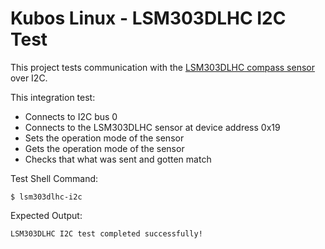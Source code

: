 # Kubos Linux  - LSM303DLHC I2C Test

This project tests communication with the [LSM303DLHC compass sensor](http://www.st.com/content/ccc/resource/technical/document/datasheet/56/ec/ac/de/28/21/4d/48/DM00027543.pdf/files/DM00027543.pdf/jcr:content/translations/en.DM00027543.pd) over I2C.

This integration test:
- Connects to I2C bus 0
- Connects to the LSM303DLHC sensor at device address 0x19
- Sets the operation mode of the sensor
- Gets the operation mode of the sensor
- Checks that what was sent and gotten match

Test Shell Command:

    $ lsm303dlhc-i2c

Expected Output:

    LSM303DLHC I2C test completed successfully!